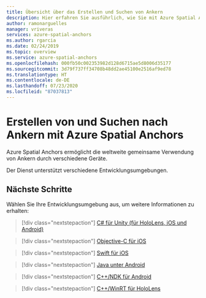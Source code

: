 ```yaml
---
title: Übersicht über das Erstellen und Suchen von Ankern
description: Hier erfahren Sie ausführlich, wie Sie mit Azure Spatial Anchors Anker erstellen und nach ihnen suchen.
author: ramonarguelles
manager: vriveras
services: azure-spatial-anchors
ms.author: rgarcia
ms.date: 02/24/2019
ms.topic: overview
ms.service: azure-spatial-anchors
ms.openlocfilehash: 000fb50c002353982d128d6715ae5d8006d35177
ms.sourcegitcommit: 3d79f737ff34708b48dd2ae45100e2516af9ed78
ms.translationtype: HT
ms.contentlocale: de-DE
ms.lasthandoff: 07/23/2020
ms.locfileid: "87037813"
---
```

# <a name="how-to-create-and-locate-anchors-using-azure-spatial-anchors"></a>Erstellen von und Suchen nach Ankern mit Azure Spatial Anchors

Azure Spatial Anchors ermöglicht die weltweite gemeinsame Verwendung von Ankern durch verschiedene Geräte.

Der Dienst unterstützt verschiedene Entwicklungsumgebungen.

## <a name="next-steps"></a>Nächste Schritte
Wählen Sie Ihre Entwicklungsumgebung aus, um weitere Informationen zu erhalten:

> [!div class="nextstepaction"]
> [C# für Unity (für HoloLens, iOS und Android)](how-tos/create-locate-anchors-unity.md)

> [!div class="nextstepaction"]
> [Objective-C für iOS](how-tos/create-locate-anchors-objc.md)

> [!div class="nextstepaction"]
> [Swift für iOS](how-tos/create-locate-anchors-swift.md)

> [!div class="nextstepaction"]
> [Java unter Android](how-tos/create-locate-anchors-java.md)

> [!div class="nextstepaction"]
> [C++/NDK für Android](how-tos/create-locate-anchors-cpp-ndk.md)

> [!div class="nextstepaction"]
> [C++/WinRT für HoloLens](how-tos/create-locate-anchors-cpp-winrt.md)
